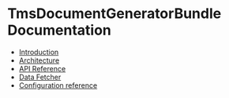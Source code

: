 TmsDocumentGeneratorBundle Documentation
========================================

* [Introduction](introduction.md)
* [Architecture](architecture.md)
* [API Reference](api_reference.md)
* [Data Fetcher](data_fetcher.md)
* [Configuration reference](configuration_reference.md)